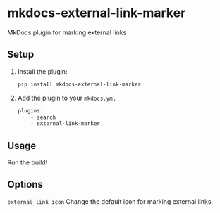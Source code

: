 # mkdocs-external-link-marker

MkDocs plugin for marking external links

## Setup

1. Install the plugin:
    ```bash
    pip install mkdocs-external-link-marker
    ```
2. Add the plugin to your `mkdocs.yml`
    ```bash
    plugins:
        - search
        - external-link-marker
    ```

## Usage

Run the build!

## Options

`external_link_icon`
Change the default icon for marking external links.